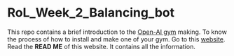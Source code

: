 # RoL_Week_2_Balancing_bot
This repo contains a brief introduction to the <a href = "https://gym.openai.com/">Open-AI gym</a> making.
To know the process of how to install and make one of your gym. Go to this <a href = "https://github.com/Robotics-Club-IIT-BHU/RoL-SummerCamp21/tree/main/Week-2/Subpart%202">website</a>.<br>
Read the <B>READ ME</B> of this website. It contains all the information.
